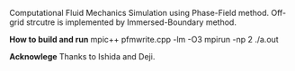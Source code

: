 Computational Fluid Mechanics Simulation using Phase-Field method.
Off-grid strcutre is implemented by Immersed-Boundary method.

**How to build and run**
mpic++ pfmwrite.cpp -lm -O3
mpirun -np 2 ./a.out

**Acknowlege**
Thanks to Ishida and Deji.
